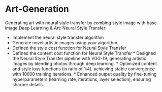 # Art-Generation
Generating art with neural style transfer by combing style image with base image
Deep Learning & Art: Neural Style Transfer

* Implement the neural style transfer algorithm
* Generate novel artistic images using your algorithm
* Defined the style cost function for Neural Style Transfer
* Defined the content cost function for Neural Style Transfer
* Designed the Neural Style Transfer pipeline with VGG-19, generating artistic images by blending photos through deep learning.
* Optimized content and style loss functions (in ratio of 1:4), achieving stable convergence with 10000 training iterations.
* Enhanced output quality by fine-tuning hyperparameters (learning rate, iterations, layer selection), ensuring sharper details.

